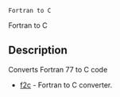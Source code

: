 

	
	Fortran to C

Fortran to C

## Description
Converts Fortran 77 to C code


* [f2c](f2c.md) - Fortran to C converter.



